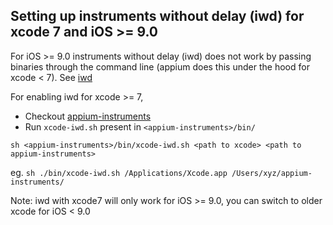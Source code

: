 ## Setting up instruments without delay (iwd) for xcode 7 and iOS >= 9.0

For iOS >= 9.0 instruments without delay (iwd) does not work by passing binaries through
the command line (appium does this under the hood for xcode < 7). See [iwd](https://github.com/lawrencelomax/instruments-without-delay/tree/xcode7-quirks#xcode-7--ios-9-support)

For enabling iwd for xcode >= 7,
- Checkout [appium-instruments](https://github.com/appium/appium-instruments)
- Run `xcode-iwd.sh` present in `<appium-instruments>/bin/`

```
sh <appium-instruments>/bin/xcode-iwd.sh <path to xcode> <path to appium-instruments>
```
eg. `sh ./bin/xcode-iwd.sh /Applications/Xcode.app /Users/xyz/appium-instruments/`

Note: iwd with xcode7 will only work for iOS >= 9.0, you can switch to older xcode for iOS < 9.0
